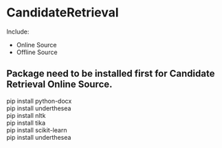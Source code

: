 # CandidateRetrieval
Include:  
- Online Source
- Offline Source
## Package need to be installed first for Candidate Retrieval Online Source.
pip install python-docx  
pip install underthesea  
pip install nltk  
pip install tika  
pip install scikit-learn  
pip install underthesea  
